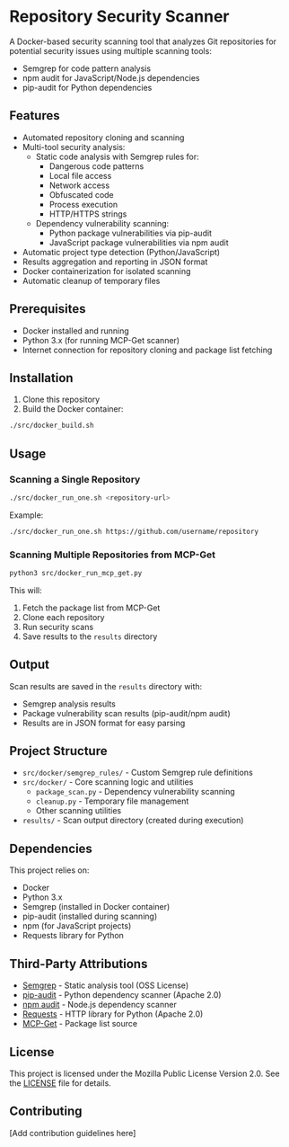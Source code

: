 # Repository Security Scanner

A Docker-based security scanning tool that analyzes Git repositories for potential security issues using multiple scanning tools:
- Semgrep for code pattern analysis
- npm audit for JavaScript/Node.js dependencies
- pip-audit for Python dependencies

## Features

- Automated repository cloning and scanning
- Multi-tool security analysis:
  - Static code analysis with Semgrep rules for:
    - Dangerous code patterns
    - Local file access
    - Network access
    - Obfuscated code
    - Process execution
    - HTTP/HTTPS strings
  - Dependency vulnerability scanning:
    - Python package vulnerabilities via pip-audit
    - JavaScript package vulnerabilities via npm audit
- Automatic project type detection (Python/JavaScript)
- Results aggregation and reporting in JSON format
- Docker containerization for isolated scanning
- Automatic cleanup of temporary files

## Prerequisites

- Docker installed and running
- Python 3.x (for running MCP-Get scanner)
- Internet connection for repository cloning and package list fetching

## Installation

1. Clone this repository
2. Build the Docker container:
```bash
./src/docker_build.sh
```

## Usage

### Scanning a Single Repository

```bash
./src/docker_run_one.sh <repository-url>
```

Example:
```bash
./src/docker_run_one.sh https://github.com/username/repository
```

### Scanning Multiple Repositories from MCP-Get

```bash
python3 src/docker_run_mcp_get.py
```

This will:
1. Fetch the package list from MCP-Get
2. Clone each repository
3. Run security scans
4. Save results to the `results` directory

## Output

Scan results are saved in the `results` directory with:
- Semgrep analysis results
- Package vulnerability scan results (pip-audit/npm audit)
- Results are in JSON format for easy parsing

## Project Structure

- `src/docker/semgrep_rules/` - Custom Semgrep rule definitions
- `src/docker/` - Core scanning logic and utilities
  - `package_scan.py` - Dependency vulnerability scanning
  - `cleanup.py` - Temporary file management
  - Other scanning utilities
- `results/` - Scan output directory (created during execution)

## Dependencies

This project relies on:

- Docker
- Python 3.x
- Semgrep (installed in Docker container)
- pip-audit (installed during scanning)
- npm (for JavaScript projects)
- Requests library for Python

## Third-Party Attributions

- [Semgrep](https://semgrep.dev/) - Static analysis tool (OSS License)
- [pip-audit](https://pypi.org/project/pip-audit/) - Python dependency scanner (Apache 2.0)
- [npm audit](https://docs.npmjs.com/cli/v8/commands/npm-audit) - Node.js dependency scanner
- [Requests](https://requests.readthedocs.io/) - HTTP library for Python (Apache 2.0)
- [MCP-Get](https://github.com/michaellatman/mcp-get) - Package list source

## License

This project is licensed under the Mozilla Public License Version 2.0. See the [LICENSE](LICENSE) file for details.

## Contributing

[Add contribution guidelines here]
